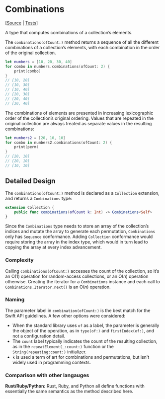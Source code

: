 # Combinations

[[Source](https://github.com/apple/swift-algorithms/blob/main/Sources/Algorithms/Combinations.swift) | 
 [Tests](https://github.com/apple/swift-algorithms/blob/main/Tests/SwiftAlgorithmsTests/CombinationsTests.swift)]

A type that computes combinations of a collection’s elements.

The `combinations(ofCount:)` method returns a sequence of all the different
combinations of a collection’s elements, with each combination in the order of
the original collection.

```swift
let numbers = [10, 20, 30, 40]
for combo in numbers.combinations(ofCount: 2) {
    print(combo)
}
// [10, 20]
// [10, 30]
// [10, 40]
// [20, 30]
// [20, 40]
// [30, 40]
```

The combinations of elements are presented in increasing lexicographic order of
the collection’s original ordering. Values that are repeated in the original
collection are always treated as separate values in the resulting combinations:

```swift
let numbers2 = [20, 10, 10]
for combo in numbers2.combinations(ofCount: 2) {
    print(perm)
}
// [20, 10]
// [20, 10]
// [10, 10]
```

## Detailed Design

The `combinations(ofCount:)` method is declared as a  `Collection` extension,
and returns a `Combinations` type:

```swift
extension Collection {
    public func combinations(ofCount k: Int) -> Combinations<Self>
}
```

Since the `Combinations` type needs to store an array of the collection’s
indices and mutate the array to generate each permutation, `Combinations` only
has `Sequence` conformance. Adding `Collection` conformance would require
storing the array in the index type, which would in turn lead to copying the
array at every index advancement.

### Complexity

Calling `combinations(ofCount:)` accesses the count of the collection, so it’s an
O(1) operation for random-access collections, or an O(_n_) operation otherwise.
Creating the iterator for a `Combinations` instance and each call to
`Combinations.Iterator.next()` is an O(_n_) operation.

### Naming

The parameter label in `combination(ofCount:)` is the best match for the
Swift API guidelines. A few other options were considered:

- When the standard library uses `of` as a label, the parameter is generally 
  the object of the operation, as in `type(of:)` and `firstIndex(of:)`, and
  not a configuration detail.
- The `count` label typically indicates the count of the resulting collection,
  as in the `repeatElement(_:count:)` function or the `String(repeating:count:)`
  initializer.
- `k` is used a term of art for combinations and permutations, but isn't 
  widely used in programming contexts.

### Comparison with other langauges

**Rust/Ruby/Python:** Rust, Ruby, and Python all define functions with
essentially the same semantics as the method described here.
